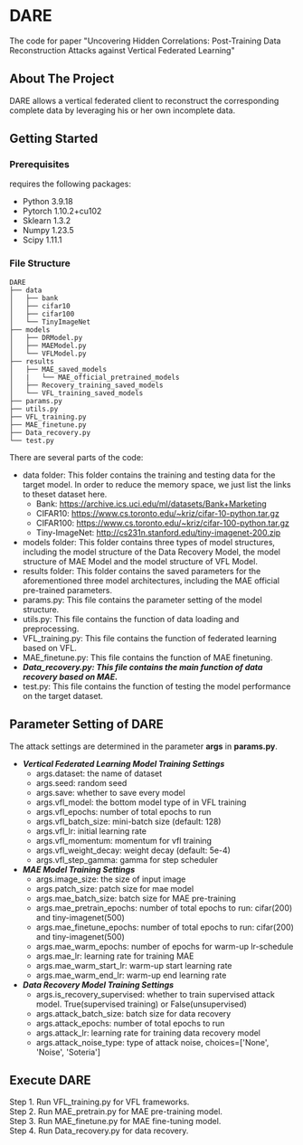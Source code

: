 # DARE
The code for  paper "Uncovering Hidden Correlations: Post-Training  Data Reconstruction Attacks against Vertical  Federated Learning"

## About The Project
DARE allows a vertical federated client to reconstruct the corresponding complete data by leveraging his or her own incomplete data.

## Getting Started
### Prerequisites
 requires the following packages: 
- Python 3.9.18
- Pytorch 1.10.2+cu102
- Sklearn 1.3.2
- Numpy 1.23.5
- Scipy 1.11.1


### File Structure 
```
DARE
├── data
│   ├── bank
│   ├── cifar10
│   ├── cifar100
│   └── TinyImageNet
├── models
│   ├── DRModel.py
│   ├── MAEModel.py
│   └── VFLModel.py
├── results
│   ├── MAE_saved_models
│   |   └── MAE_official_pretrained_models
│   ├── Recovery_training_saved_models
│   └── VFL_training_saved_models
├── params.py
├── utils.py
├── VFL_training.py
├── MAE_finetune.py
├── Data_recovery.py
└── test.py
```
There are several parts of the code:
- data folder: This folder contains the training and testing data for the target model.  In order to reduce the memory space, we just list the  links to theset dataset here.
    - Bank: https://archive.ics.uci.edu/ml/datasets/Bank+Marketing
    - CIFAR10: https://www.cs.toronto.edu/~kriz/cifar-10-python.tar.gz
    - CIFAR100: https://www.cs.toronto.edu/~kriz/cifar-100-python.tar.gz
    - Tiny-ImageNet: http://cs231n.stanford.edu/tiny-imagenet-200.zip
- models folder: This folder contains three types of model structures, including the model structure of the Data Recovery Model, the model structure of MAE Model and the model structure of VFL Model.
- results folder: This folder contains the saved parameters for the aforementioned three model architectures, including the MAE official pre-trained parameters.
- params.py: This file contains the parameter setting of the model structure.
- utils.py: This file contains the function of data loading and preprocessing.
- VFL_training.py: This file contains the function of federated learning based on VFL.
- MAE_finetune.py: This file contains the function of MAE finetuning.
- ***Data_recovery.py: This file contains the main function of data recovery based on MAE.***
- test.py: This file contains the function of testing the model performance on the target dataset.

## Parameter Setting of DARE
The attack settings are determined in the parameter **args** in **params.py**. 
- ***Vertical Federated Learning Model Training Settings***
    - args.dataset: the name of dataset
    - args.seed: random seed
    - args.save: whether to save every model
    - args.vfl_model: the bottom model type of in VFL training
    - args.vfl_epochs: number of total epochs to run
    - args.vfl_batch_size: mini-batch size (default: 128)
    - args.vfl_lr: initial learning rate
    - args.vfl_momentum: momentum for vfl training
    - args.vfl_weight_decay: weight decay (default: 5e-4)
    - args.vfl_step_gamma: gamma for step scheduler
- ***MAE Model Training Settings***
    - args.image_size: the size of input image
    - args.patch_size: patch size for mae model
    - args.mae_batch_size: batch size for MAE pre-training
    - args.mae_pretrain_epochs: number of total epochs to run: cifar(200) and tiny-imagenet(500)
    - args.mae_finetune_epochs: number of total epochs to run: cifar(200) and tiny-imagenet(500)
    - args.mae_warm_epochs: number of epochs for warm-up lr-schedule
    - args.mae_lr: learning rate for training MAE
    - args.mae_warm_start_lr: warm-up start learning rate
    - args.mae_warm_end_lr: warm-up end learning rate
- ***Data Recovery Model Training Settings***
    - args.is_recovery_supervised: whether to train supervised attack model. True(supervised training) or False(unsupervised)
    - args.attack_batch_size: batch size for data recovery
    - args.attack_epochs: number of total epochs to run
    - args.attack_lr: learning rate for training data recovery model
    - args.attack_noise_type: type of attack noise, choices=['None', 'Noise', 'Soteria']



## Execute DARE
Step 1. Run VFL_training.py for VFL frameworks.  
Step 2. Run MAE_pretrain.py for MAE pre-training model.  
Step 3. Run MAE_finetune.py for MAE fine-tuning model.  
Step 4. Run Data_recovery.py for data recovery.  






